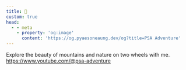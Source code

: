 ```yaml
---
title: 🛵
custom: true
head:
  - - meta
    - property: 'og:image'
      content: 'https://og.pyaesoneaung.dev/og?title=PSA Adventure'
---
```


Explore the beauty of mountains and nature on two wheels with me. https://www.youtube.com/@psa-adventure

<div id="map"></div>
